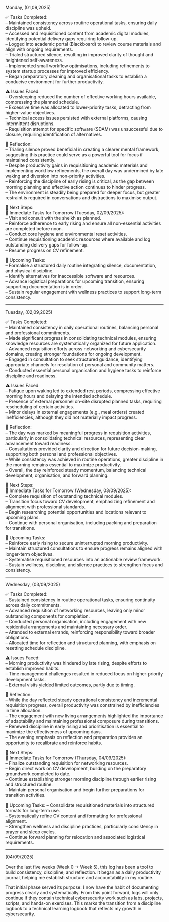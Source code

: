 Monday, (01,09,2025)

✅ Tasks Completed:  
– Maintained consistency across routine operational tasks, ensuring daily discipline was upheld.  
– Accessed and requisitioned content from academic digital modules, identifying potential delivery gaps requiring follow-up.  
– Logged into academic portal (Blackboard) to review course materials and align with ongoing requirements.  
– Trialed structured silence, resulting in improved clarity of thought and heightened self-awareness.  
– Implemented small workflow optimisations, including refinements to system startup processes for improved efficiency.  
– Began preparatory cleaning and organisational tasks to establish a conducive environment for further productivity.  

⚠️ Issues Faced:  
– Oversleeping reduced the number of effective working hours available, compressing the planned schedule.  
– Excessive time was allocated to lower-priority tasks, detracting from higher-value objectives.  
– Technical access issues persisted with external platforms, causing intermittent disruptions.  
– Requisition attempt for specific software (SDAM) was unsuccessful due to closure, requiring identification of alternatives.  

📝 Reflection:  
– Trialing silence proved beneficial in creating a clearer mental framework, suggesting this practice could serve as a powerful tool for focus if maintained consistently.  
– Despite productivity gains in requisitioning academic materials and implementing workflow refinements, the overall day was undermined by late waking and diversion into non-priority activities.  
– Reinforcing the discipline of early rising is critical, as the gap between morning planning and effective action continues to hinder progress.  
– The environment is steadily being prepared for deeper focus, but greater restraint is required in conversations and distractions to maximise output.  

📌 Next Steps:  
🔔 Immediate Tasks for Tomorrow (Tuesday, 02/09/2025):  
– Visit and consult with the sheikh as planned.  
– Reinforce adherence to early rising and ensure all non-essential activities are completed before noon.  
– Conduct core hygiene and environmental reset activities.  
– Continue requisitioning academic resources where available and log outstanding delivery gaps for follow-up.  
– Resume progress on CV refinement.  

📅 Upcoming Tasks:  
– Formalise a structured daily routine integrating silence, documentation, and physical discipline.  
– Identify alternatives for inaccessible software and resources.  
– Advance logistical preparations for upcoming transition, ensuring supporting documentation is in order.  
– Sustain regular engagement with wellness practices to support long-term consistency.  

----------------------------------------------------------------------------------------------------------------------------------------------------------------------------------
Tuesday, (02,09,2025)

✅ Tasks Completed:  
– Maintained consistency in daily operational routines, balancing personal and professional commitments.  
– Made significant progress in consolidating technical modules, ensuring knowledge resources are systematically organized for future application.  
– Advanced requisition efforts across networking and cybersecurity domains, creating stronger foundations for ongoing development.  
– Engaged in consultation to seek structured guidance, identifying appropriate channels for resolution of personal and community matters.  
– Conducted essential personal organisation and hygiene tasks to reinforce discipline and readiness.  

⚠️ Issues Faced:  
– Fatigue upon waking led to extended rest periods, compressing effective morning hours and delaying the intended schedule.  
– Presence of external personnel on-site disrupted planned tasks, requiring rescheduling of certain activities.  
– Minor delays in external engagements (e.g., meal orders) created inefficiencies, although they did not materially impact progress.  

📝 Reflection:  
– The day was marked by meaningful progress in requisition activities, particularly in consolidating technical resources, representing clear advancement toward readiness.  
– Consultations provided clarity and direction for future decision-making, supporting both personal and professional objectives.  
– While consistency was achieved in routine operations, greater discipline in the morning remains essential to maximize productivity.  
– Overall, the day reinforced steady momentum, balancing technical development, organisation, and forward planning.  

📌 Next Steps:  
🔔 Immediate Tasks for Tomorrow (Wednesday, 03/09/2025):  
– Complete requisition of outstanding technical modules.  
– Transition focus toward CV development, emphasizing refinement and alignment with professional standards.  
– Begin researching potential opportunities and locations relevant to upcoming plans.  
– Continue with personal organisation, including packing and preparation for transitions.  

📅 Upcoming Tasks:  
– Reinforce early rising to secure uninterrupted morning productivity.  
– Maintain structured consultations to ensure progress remains aligned with longer-term objectives.  
– Systematise requisitioned resources into an actionable review framework.  
– Sustain wellness, discipline, and silence practices to strengthen focus and consistency.  

----------------------------------------------------------------------------------------------------------------------------------------------------------------------------------
Wednesday, (03/09/2025)

✅ Tasks Completed:  
– Sustained consistency in routine operational tasks, ensuring continuity across daily commitments.  
– Advanced requisition of networking resources, leaving only minor outstanding components for completion.  
– Conducted personal organisation, including engagement with new residential arrangements and maintaining necessary order.  
– Attended to external errands, reinforcing responsibility toward broader obligations.  
– Allocated time for reflection and structured planning, with emphasis on resetting schedule discipline.  

⚠️ Issues Faced:  
– Morning productivity was hindered by late rising, despite efforts to establish improved habits.  
– Time management challenges resulted in reduced focus on higher-priority development tasks.  
– External visits yielded limited outcomes, partly due to timing.  

📝 Reflection:  
– While the day reflected steady operational consistency and incremental requisition progress, overall productivity was constrained by inefficiencies in time allocation.  
– The engagement with new living arrangements highlighted the importance of adaptability and maintaining professional composure during transitions.  
– Renewed discipline in early rising and prioritisation is essential to maximize the effectiveness of upcoming days.  
– The evening emphasis on reflection and preparation provides an opportunity to recalibrate and reinforce habits.  

📌 Next Steps:  
🔔 Immediate Tasks for Tomorrow (Thursday, 04/09/2025):  
– Finalize outstanding requisition for networking resources.  
– Begin direct work on CV development, building on the preparatory groundwork completed to date.  
– Continue establishing stronger morning discipline through earlier rising and structured routine.  
– Maintain personal organisation and begin further preparations for transition activities.  

📅 Upcoming Tasks:
– Consolidate requisitioned materials into structured formats for long-term use.  
– Systematically refine CV content and formatting for professional alignment.  
– Strengthen wellness and discipline practices, particularly consistency in prayer and sleep cycles.  
– Continue forward planning for relocation and associated logistical requirements.  

----------------------------------------------------------------------------------------------------------------------------------------------------------------------------------
(04/09/2025)

Over the last five weeks (Week 0 → Week 5), this log has been a tool to build consistency, discipline, and reflection.
It began as a daily productivity journal, helping me establish structure and accountability in my routine.

That initial phase served its purpose: I now have the habit of documenting progress clearly and systematically.
From this point forward, logs will only continue if they contain technical cybersecurity work such as labs, projects, scripts, and hands-on exercises.
This marks the transition from a discipline logbook to a technical learning logbook that reflects my growth in cybersecurity.
